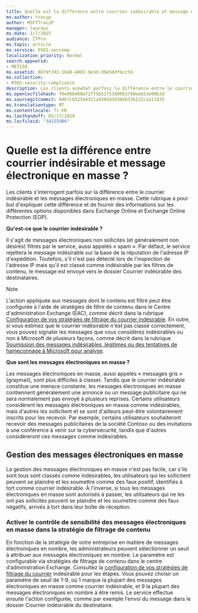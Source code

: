 ```yaml
---
title: Quelle est la différence entre courrier indésirable et message électronique en masse ?
ms.author: tracyp
author: MSFTTracyP
manager: laurawi
ms.date: 1/7/2015
audience: ITPro
ms.topic: article
ms.service: O365-seccomp
localization_priority: Normal
search.appverid:
- MET150
ms.assetid: 8079f193-1b40-4081-9e5d-d0e50dfbcc59
ms.collection:
- M365-security-compliance
description: Les clients askwhat parfois la différence entre le courrier indésirable et les messages électroniques en masse? L’objectif de cette rubrique est d’expliquer la différence et de fournir des informations sur les différentes options disponibles dans Exchange Online et Exchange Online Protection (EOP).
ms.openlocfilehash: f0e80b460af2ff5b51f5380063780ee653e00b3d
ms.sourcegitcommit: 9d67cb52544321a430343d39eb336112c1a11d35
ms.translationtype: MT
ms.contentlocale: fr-FR
ms.lasthandoff: 05/17/2019
ms.locfileid: "34155986"
---
```

# <a name="whats-the-difference-between-junk-email-and-bulk-email"></a>Quelle est la différence entre courrier indésirable et message électronique en masse ?

Les clients s'interrogent parfois sur la différence entre le courrier indésirable et les messages électroniques en masse. Cette rubrique a pour but d'expliquer cette différence et de fournir des informations sur les différentes options disponibles dans Exchange Online et Exchange Online Protection (EOP).
  
 **Qu'est-ce que le courrier indésirable ?**
  
Il s'agit de messages électroniques non sollicités (et généralement non désirés) filtrés par le service, aussi appelés « spam ». Par défaut, le service rejettera le message indésirable sur la base de la réputation de l'adresse IP d'expédition. Toutefois, s'il n'est pas détecté lors de l'inspection de l'adresse IP mais qu'il est classé comme indésirable par les filtres de contenu, le message est envoyé vers le dossier Courrier indésirable des destinataires. 
  
> [!NOTE]
> L'action appliquée aux messages dont le contenu est filtré peut être configurée à l'aide de stratégies de filtre de contenu dans le Centre d'administration Exchange (EAC), comme décrit dans la rubrique [Configuration de vos stratégies de filtrage du courrier indésirable](configure-your-spam-filter-policies.md). En outre, si vous estimez que le courrier indésirable n'est pas classé correctement, vous pouvez signaler les messages que vous considérez indésirables ou non à Microsoft de plusieurs façons, comme décrit dans la rubrique [Soumission des messages indésirables, légitimes ou des tentatives de hameçonnage à Microsoft pour analyse](submit-spam-non-spam-and-phishing-scam-messages-to-microsoft-for-analysis.md). 
  
 **Que sont les messages électroniques en masse ?**
  
Les messages électroniques en masse, aussi appelés « messages gris » (graymail), sont plus difficiles à classer. Tandis que le courrier indésirable constitue une menace constante, les messages électroniques en masse contiennent généralement une annonce ou un message publicitaire qui ne sera normalement pas envoyé à plusieurs reprises. Certains utilisateurs considèrent les messages électroniques en masse comme indésirables, mais d'autres les sollicitent et se sont d'ailleurs peut-être volontairement inscrits pour les recevoir. Par exemple, certains utilisateurs souhaiteront recevoir des messages publicitaires de la société Contoso ou des invitations à une conférence à venir sur la cybersécurité, tandis que d'autres considèreront ces messages comme indésirables.
  
## <a name="how-to-manage-bulk-email"></a>Gestion des messages électroniques en masse

La gestion des messages électroniques en masse n'est pas facile, car s'ils sont tous sont classés comme indésirables, les utilisateurs qui les sollicitent peuvent se plaindre et les soumettre comme des faux positif, identifiés à tort comme courrier indésirable. À l'inverse, si tous les messages électroniques en masse sont autorisés à passer, les utilisateurs qui ne les ont pas sollicités peuvent se plaindre et les soumettre comme des faux négatifs, arrivés à tort dans leur boîte de réception.
  
### <a name="enable-bulk-mail-sensitivity-control-in-the-content-filter-policy"></a>Activer le contrôle de sensibilité des messages électroniques en masse dans la stratégie de filtrage de contenu

En fonction de la stratégie de votre entreprise en matière de messages électroniques en nombre, les administrateurs peuvent sélectionner un seuil à attribuer aux messages électroniques en nombre. Le paramètre est configurable via stratégies de filtrage de contenu dans le centre d’administration Exchange. Consultez la [configuration de vos stratégies de filtrage du courrier](configure-your-spam-filter-policies.md) indésirable pour les étapes. Vous pouvez choisir un paramètre de seuil de 1-9, où 1 marque la plupart des messages électroniques en masse comme courrier indésirable, et 9 la plupart des messages électroniques en nombre à être remis. Le service effectue ensuite l'action configurée, comme par exemple l'envoi du message dans le dossier Courrier indésirable du destinataire. 
  

